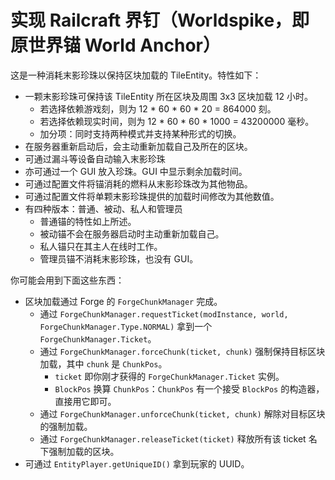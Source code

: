 # 实现 Railcraft 界钉（Worldspike，即原世界锚 World Anchor）

这是一种消耗末影珍珠以保持区块加载的 TileEntity。特性如下：

  - 一颗末影珍珠可保持该 TileEntity 所在区块及周围 3x3 区块加载 12 小时。
    - 若选择依赖游戏刻，则为 12 * 60 * 60 * 20 = 864000 刻。
    - 若选择依赖现实时间，则为 12 * 60 * 60 * 1000 = 43200000 毫秒。
    - 加分项：同时支持两种模式并支持某种形式的切换。
  - 在服务器重新启动后，会主动重新加载自己及所在的区块。
  - 可通过漏斗等设备自动输入末影珍珠
  - 亦可通过一个 GUI 放入珍珠。GUI 中显示剩余加载时间。
  - 可通过配置文件将锚消耗的燃料从末影珍珠改为其他物品。
  - 可通过配置文件将单颗末影珍珠提供的加载时间修改为其他数值。
  - 有四种版本：普通、被动、私人和管理员
    - 普通锚的特性如上所述。
    - 被动锚不会在服务器启动时主动重新加载自己。
    - 私人锚只在其主人在线时工作。
    - 管理员锚不消耗末影珍珠，也没有 GUI。

你可能会用到下面这些东西：

  - 区块加载通过 Forge 的 `ForgeChunkManager` 完成。
    - 通过 `ForgeChunkManager.requestTicket(modInstance, world, ForgeChunkManager.Type.NORMAL)`
      拿到一个 `ForgeChunkManager.Ticket`。
    - 通过 `ForgeChunkManager.forceChunk(ticket, chunk)` 强制保持目标区块加载，其中 `chunk` 是 `ChunkPos`。
      - `ticket` 即你刚才获得的 `ForgeChunkManager.Ticket` 实例。
      - `BlockPos` 换算 `ChunkPos`：`ChunkPos` 有一个接受 `BlockPos` 的构造器，直接用它即可。
    - 通过 `ForgeChunkManager.unforceChunk(ticket, chunk)` 解除对目标区块的强制加载。
    - 通过 `ForgeChunkManager.releaseTicket(ticket)` 释放所有该 ticket 名下强制加载的区块。
  - 可通过 `EntityPlayer.getUniqueID()` 拿到玩家的 UUID。
  